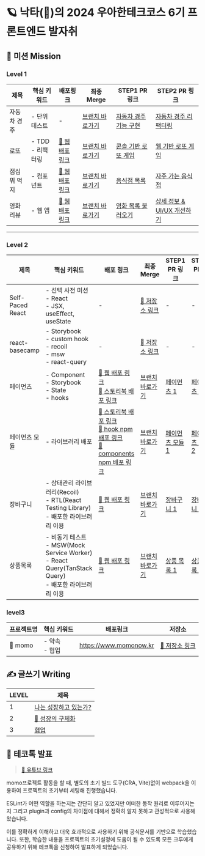 # 🪐 낙타(🐫)의 2024 우아한테크코스 6기 프론트엔드 발자취

## 🎯 미션 Mission

### Level 1

| 제목         | 핵심 키워드           | 배포링크                                                              | 최종 Merge                                                                              | STEP1 PR 링크                                                                         | STEP2 PR 링크                                                                                 |
| ------------ | --------------------- | --------------------------------------------------------------------- | --------------------------------------------------------------------------------------- | ------------------------------------------------------------------------------------- | --------------------------------------------------------------------------------------------- |
| 자동차 경주  | - 단위 테스트         | -                                                                     | [브랜치 바로가기](https://github.com/woowacourse/javascript-racingcar/tree/largopie)    | [자동차 경주 기능 구현](https://github.com/woowacourse/javascript-racingcar/pull/261) | [자동차 경주 리팩터링](https://github.com/woowacourse/javascript-racingcar/pull/301)          |
| 로또         | - TDD <br> - 리팩터링 | [🔗 웹 배포 링크](https://largopie.github.io/javascript-lotto/dist)   | [브랜치 바로가기](https://github.com/woowacourse/javascript-lotto/tree/largopie)        | [콘솔 기반 로또 게임](https://github.com/woowacourse/javascript-lotto/pull/275)       | [웹 기반 로또 게임](https://github.com/woowacourse/javascript-lotto/pull/304)                 |
| 점심 뭐 먹지 | - 컴포넌트            | [🔗 웹 배포 링크](https://largopie.github.io/javascript-lunch)        | [브랜치 바로가기](https://github.com/woowacourse/javascript-lunch/tree/largopie)        | [음식점 목록](https://github.com/woowacourse/javascript-lunch/pull/112)               | [자주 가는 음식점](https://github.com/woowacourse/javascript-lunch/pull/151)                  |
| 영화 리뷰    | - 웹 앱               | [🔗 웹 배포 링크](https://largopie.github.io/javascript-movie-review) | [브랜치 바로가기](https://github.com/woowacourse/javascript-movie-review/tree/largopie) | [영화 목록 불러오기](https://github.com/woowacourse/javascript-movie-review/pull/127) | [상세 정보 & UI/UX 개선하기](https://github.com/woowacourse/javascript-movie-review/pull/149) |

---

### Level 2

| 제목             | 핵심 키워드                                                                                                      | 배포 링크                                                                                                                                                                                                                                                                                                          | 최종 Merge                                                                              | STEP1 PR 링크                                                                 | STEP2 PR 링크                                                                 |
| ---------------- | ---------------------------------------------------------------------------------------------------------------- | ------------------------------------------------------------------------------------------------------------------------------------------------------------------------------------------------------------------------------------------------------------------------------------------------------------------ | --------------------------------------------------------------------------------------- | ----------------------------------------------------------------------------- | ----------------------------------------------------------------------------- |
| Self-Paced React | - 선택 사전 미션 <br> - React <br> - JSX, useEffect, useState                                                    | -                                                                                                                                                                                                                                                                                                                  | [🔗 저장소 링크](https://github.com/Largopie/self-paced-react)                          | -                                                                             | -                                                                             |
| react-basecamp   | - Storybook <br> - custom hook <br> - recoil <br> - msw <br> - react-query <br>                                  | -                                                                                                                                                                                                                                                                                                                  | [🔗 저장소 링크](https://github.com/Largopie/react-basecamp)                            | -                                                                             | -                                                                             |
| 페이먼츠         | - Component <br> - Storybook <br> - State <br> - hooks                                                           | [🔗 웹 배포 링크](https://largopie.github.io/react-payments/) <br> [🔗 스토리북 배포 링크](https://6620b9c5a5e20036aa430f30-oahbybhaab.chromatic.com/)                                                                                                                                                             | [브랜치 바로가기](https://github.com/woowacourse/react-payments/tree/largopie)          | [페이먼츠 1](https://github.com/woowacourse/react-payments/pull/338)          | [페이먼츠 2](https://github.com/woowacourse/react-payments/pull/384)          |
| 페이먼츠 모듈    | - 라이브러리 배포                                                                                                | [🔗 스토리북 배포 링크](https://663342edd14cc55928a2114e-fvbeohgplf.chromatic.com/?path=/story/modal-alertmodal--default) <br> [🔗 hook npm 배포 링크](https://www.npmjs.com/package/nakta-react-payments-hooks) <br> [🔗 components npm 배포 링크](https://www.npmjs.com/package/nakta-react-payments-components) | [브랜치 바로가기](https://github.com/woowacourse/react-modules/tree/largopie)           | [페이먼츠 모듈 1](https://github.com/woowacourse/react-modules/pull/26)       | [페이먼츠 모듈 2](https://github.com/woowacourse/react-modules/pull/60)       |
| 장바구니         | - 상태관리 라이브러리(Recoil) <br> - RTL(React Testing Library) <br> - 배포한 라이브러리 이용                    | [🔗 웹 배포 링크](https://largopie.github.io/react-shopping-cart)                                                                                                                                                                                                                                                  | [브랜치 바로가기](https://github.com/woowacourse/react-shopping-cart/tree/largopie)     | [장바구니 1](https://github.com/woowacourse/react-shopping-cart/pull/277)     | [장바구니 2](https://github.com/woowacourse/react-shopping-cart/pull/294)     |
| 상품목록         | - 비동기 테스트 <br> - MSW(Mock Service Worker) <br> - React Query(TanStack Query) <br> - 배포한 라이브러리 이용 | [🔗 웹 배포 링크](https://largopie.github.io/react-shopping-products)                                                                                                                                                                                                                                              | [브랜치 바로가기](https://github.com/woowacourse/react-shopping-products/tree/largopie) | [상품 목록 1](https://github.com/woowacourse/react-shopping-products/pull/35) | [상품 목록 2](https://github.com/woowacourse/react-shopping-products/pull/54) |

### level3

| 프로젝트명 | 핵심 키워드        | 배포링크               | 저장소                                                           |
| ---------- | ------------------ | ---------------------- | ---------------------------------------------------------------- |
| 🍑 momo    | - 약속 <br> - 협업 | https://www.momonow.kr | [🔗 저장소 링크](https://github.com/woowacourse-teams/2024-momo) |

## ✍️ 글쓰기 Writing

| LEVEL | 제목                                                                                     |
| ----- | ---------------------------------------------------------------------------------------- |
| 1     | [나는 성장하고 있는가?](https://github.com/Largopie/woowa-writing/blob/level2/level1.md) |
| 2     | [🌱 성장의 구체화](https://github.com/Largopie/woowa-writing/blob/level2/level2.md)      |
| 3     | [협업](https://github.com/Largopie/woowa-writing/blob/level3/level3.md)                  |

## 🎥 테코톡 발표

> [🔗 유튜브 링크](https://www.youtube.com/watch?v=Be9q0k5BJ_s)

momo프로젝트 활동을 할 때, 별도의 초기 빌드 도구(CRA, Vite)없이 webpack을 이용하여 프로젝트의 초기부터 세팅해 진행했습니다.

ESLint가 어떤 역할을 하는지는 간단히 알고 있었지만 어떠한 동작 원리로 이루어지는지 그리고 plugin과 config의 차이점에 대해서 정확히 알지 못하고 관성적으로 사용해왔습니다.

이를 정확하게 이해하고 더욱 효과적으로 사용하기 위해 공식문서를 기반으로 학습했습니다. 또한, 학습한 내용을 프로젝트의 초기설정에 도움이 될 수 있도록 모든 크루에게 공유하기 위해 테코톡을 신청하여 발표하게 되었습니다.
